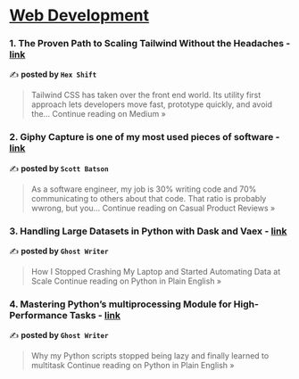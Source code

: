 
<h1><a href=https://medium.com/tag/web-development/recommended target="_blank" rel="noopener noreferrer">Web Development</a></h1>
<h3>1. The Proven Path to Scaling Tailwind Without the Headaches - <a href="https://hexshift.medium.com/the-proven-path-to-scaling-tailwind-without-the-headaches-3a9f3c2159dc?source=rss------web_development-5" target="_blank" rel="noopener noreferrer">link</a></h3>

✍️ **posted by `Hex Shift`**

<blockquote>Tailwind CSS has taken over the front end world. Its utility first approach lets developers move fast, prototype quickly, and avoid the…
Continue reading on Medium »</blockquote>

<h3>2. Giphy Capture is one of my most used pieces of software - <a href="https://medium.com/casual-product-reviews/giphy-capture-is-one-of-my-most-used-pieces-of-software-099bb21fe080?source=rss------web_development-5" target="_blank" rel="noopener noreferrer">link</a></h3>

✍️ **posted by `Scott Batson`**

<blockquote>As a software engineer, my job is 30% writing code and 70% communicating to others about that code. That ratio is probably wwrong, but you…
Continue reading on Casual Product Reviews »</blockquote>

<h3>3. Handling Large Datasets in Python with Dask and Vaex - <a href="https://python.plainenglish.io/handling-large-datasets-in-python-with-dask-and-vaex-18f09776cfaf?source=rss------web_development-5" target="_blank" rel="noopener noreferrer">link</a></h3>

✍️ **posted by `Ghost Writer`**

<blockquote>How I Stopped Crashing My Laptop and Started Automating Data at Scale
Continue reading on Python in Plain English »</blockquote>

<h3>4. Mastering Python’s multiprocessing Module for High-Performance Tasks - <a href="https://python.plainenglish.io/mastering-pythons-multiprocessing-module-for-high-performance-tasks-afd9b89cb3b6?source=rss------web_development-5" target="_blank" rel="noopener noreferrer">link</a></h3>

✍️ **posted by `Ghost Writer`**

<blockquote>Why my Python scripts stopped being lazy and finally learned to multitask
Continue reading on Python in Plain English »</blockquote>

